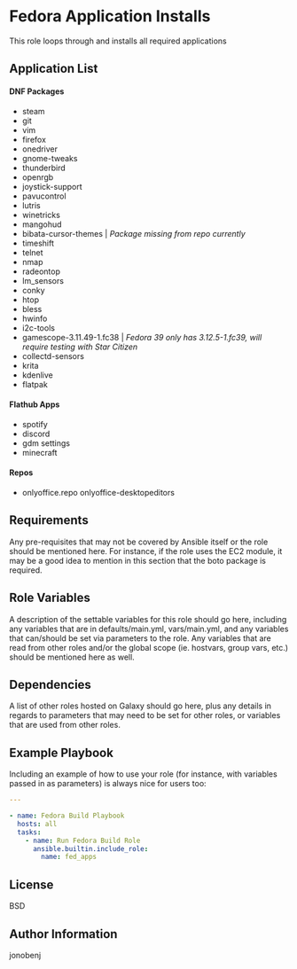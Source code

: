 Fedora Application Installs
=========

This role loops through and installs all required applications

Application List
----------------

#### DNF Packages

* steam
* git
* vim
* firefox
* onedriver
* gnome-tweaks
* thunderbird
* openrgb
* joystick-support
* pavucontrol
* lutris
* winetricks
* mangohud
* bibata-cursor-themes |  *Package missing from repo currently*
* timeshift
* telnet
* nmap
* radeontop
* lm_sensors
* conky
* htop
* bless
* hwinfo
* i2c-tools
* gamescope-3.11.49-1.fc38  |  *Fedora 39 only has 3.12.5-1.fc39, will require testing with Star Citizen*
* collectd-sensors
* krita
* kdenlive
* flatpak

#### Flathub Apps

* spotify
* discord
* gdm settings
* minecraft

#### Repos

* onlyoffice.repo
  onlyoffice-desktopeditors

Requirements
------------

Any pre-requisites that may not be covered by Ansible itself or the role should be mentioned here. For instance, if the role uses the EC2 module, it may be a good idea to mention in this section that the boto package is required.

Role Variables
--------------

A description of the settable variables for this role should go here, including any variables that are in defaults/main.yml, vars/main.yml, and any variables that can/should be set via parameters to the role. Any variables that are read from other roles and/or the global scope (ie. hostvars, group vars, etc.) should be mentioned here as well.

Dependencies
------------

A list of other roles hosted on Galaxy should go here, plus any details in regards to parameters that may need to be set for other roles, or variables that are used from other roles.

Example Playbook
----------------

Including an example of how to use your role (for instance, with variables passed in as parameters) is always nice for users too:

```yaml
---

- name: Fedora Build Playbook
  hosts: all
  tasks:
    - name: Run Fedora Build Role
      ansible.builtin.include_role:
        name: fed_apps
```

License
-------

BSD

Author Information
------------------

jonobenj
